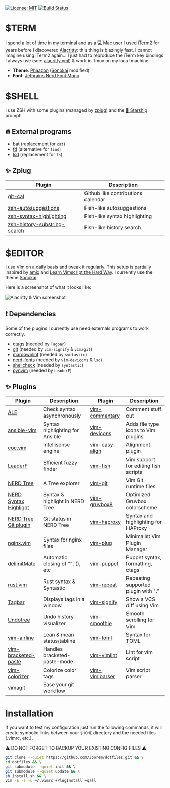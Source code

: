 [![License: MIT](https://img.shields.io/badge/License-MIT-green.svg)](https://opensource.org/licenses/MIT)
[![Build Status](https://travis-ci.org/Joorem/dotfiles.svg?branch=master)](https://travis-ci.org/Joorem/dotfiles)

# $TERM

I spend a lot of time in my terminal and as a :computer: Mac user I used [iTerm2][29]
for years before I discovered [Alacritty][alacritty]: this thing is blazingly fast,
I cannot imagine using iTerm2 again... I just had to reproduce the iTerm key bindings
I always use (see: [alacritty.yml][alacritty-yml]) & work in Tmux on my local machine.

* **Theme**: [Phaazon][phaazon] ([Sonokai][sonokai] modified)
* **Font**: [Jetbrains Nerd Font Mono][nerd-fonts]

# $SHELL

I use ZSH with some plugins (managed by [zplug][zplug]) and the
[:rocket: Starship][starship] prompt!

## :fire: External programs

* [bat][bat] (replacement for `cat`)
* [fd][fd] (alternative for `find`)
* [lsd][lsd] (replacement for `ls`)

## :sparkles: Zplug

| Plugin                                   | Description                        |
|------------------------------------------|------------------------------------|
| [git-cal][gitcal]                        | Github like contributions calendar |
| [zsh-autosuggestions][zsh-as]            | Fish-like autosuggestions          |
| [zsh-syntax-highlighting][zsh-highlight] | Fish-like syntax highlighting      |
| [zsh-history-substring-search][zsh-hss]  | Fish-like history search           |

# $EDITOR

I use [Vim][8] on a daily basis and tweak it regularly. This
setup is partially inspired by [amix][5] and [Learn Vimscript the Hard Way][12].
I currently use the theme [Sonokai][sonokai].

Here is a screenshot of what it looks like:

![Alacritty & Vim screenshot](https://github.com/Joorem/dotfiles/wiki/img/alacritty-vim-sonokai.png)

## :exclamation: Dependencies

Some of the plugins I currently use need externals programs to work correctly.

* [ctags][39] (needed by `Tagbar`)
* [git][48] (needed by `vim-signify` & `vimagit`)
* [mardownlint][38] (needed by `syntastic`)
* [nerd-fonts][nerd-fonts] (needed by `vim-devicons` & `lsd`)
* [shellcheck][34] (needed by `syntastic`)
* [pynvim][49] (needed by `LeaderF`)

## :sparkles: Plugins

| Plugin                      | Description                      | Plugin                     | Description                          |
| --------------------------- | ---------------------------------| ---------------------------| -------------------------------------|
| [ALE][15]                   | Check syntax asynchronously      | [vim-commentary][28]       | Comment stuff out                    |
| [ansible-vim][25]           | Syntax highlighting for Ansible  | [vim-devicons][37]         | Adds file type icons to Vim plugins  |
| [coc.vim][vim-coc]          | Intellisense engine              | [vim-easy-align][3]        | Alignment plugin                     |
| [LeaderF][11]               | Efficient fuzzy finder           | [vim-fish][44]             | Vim support for editing fish scripts |
| [NERD Tree][2]              | A Tree explorer                  | [vim-git][30]              | Vim Git runtime files                |
| [NERD Syntax Highlight][36] | Syntax & highlight in NERD Tree  | [vim-gruvbox8][45]         | Optimized Gruvbox colorscheme        |
| [NERD Tree Git plugin][20]  | Git status in NERD Tree          | [vim-haproxy][vim-haproxy] | Syntax and highlighting for HAProxy  |
| [nginx.vim][nginx]          | Syntax for nginx files           | [vim-plug][6]              | Minimalist Vim Plugin Manager        |
| [delimitMate][19]           | Automatic closing of "", (), etc | [vim-puppet][14]           | Puppet syntax, formatting, ctags     |
| [rust.vim][26]              | Rust syntax & Syntastic          | [vim-repeat][30]           | Repeating supported plugin with "."  |
| [Tagbar][22]                | Displays tags in a window        | [vim-signify][23]          | Show a VCS diff using Vim            |
| [Undotree][24]              | Undo history visualizer          | [vim-smoothie][46]         | Smooth scrolling for Vim             |
| [vim-airline][1]            | Lean & mean status/tabline       | [vim-toml][35]             | Syntax for TOML                      |
| [vim-bracketed-paste][13]   | Handles bracketed-paste-mode     | [vim-vimlint][27]          | Lint for vim script                  |
| [vim-colorizer][47]         | Colorize color tags              | [vim-vimlparser][31]       | Vim script parser                    |
| [vimagit][21]               | Ease your git workflow           |                            |                                      |

# Installation

If you want to test my configuration just run the following commands, it will
create symbolic links between your `$HOME` directory and the needed files
(.vimrc, etc.).

:warning: DO NOT FORGET TO BACKUP YOUR EXISTING CONFIG FILES :warning:

```sh
git clone --quiet https://github.com/Joorem/dotfiles.git && \
cd dotfiles && \
git submodule --quiet init && \
git submodule --quiet update && \
sh install.sh && \
vim -E -s -u ~/.vimrc +PlugInstall +qall
```

[1]:https://github.com/vim-airline/vim-airline
[2]:https://github.com/scrooloose/nerdtree
[3]:https://github.com/junegunn/vim-easy-align
[4]:https://github.com/morhetz/gruvbox
[5]:https://github.com/amix/vimrc
[6]:https://github.com/junegunn/vim-plug
[8]:https://vim.sourceforge.io
[9]:https://github.com/olivierverdier/zsh-git-prompt
[10]:http://hg.nginx.org/nginx/raw-file/tip/contrib/vim/syntax/nginx.vim
[11]:https://github.com/Yggdroot/LeaderF
[12]:http://learnvimscriptthehardway.stevelosh.com
[13]:https://github.com/ConradIrwin/vim-bracketed-paste
[14]:https://github.com/rodjek/vim-puppet
[15]:https://github.com/w0rp/ale
[17]:https://github.com/haproxy/haproxy/blob/master/contrib/syntax-highlight/haproxy.vim
[18]:https://www.vim.org/scripts/script.php?script_id=1856
[19]:https://github.com/Raimondi/delimitMate
[20]:https://github.com/Xuyuanp/nerdtree-git-plugin
[21]:https://github.com/jreybert/vimagit
[22]:https://github.com/majutsushi/tagbar
[23]:https://github.com/junegunn/vim-easy-align
[24]:https://github.com/mbbill/undotree
[25]:https://github.com/pearofducks/ansible-vim
[26]:https://github.com/rust-lang/rust.vim
[27]:https://github.com/syngan/vim-vimlint
[28]:https://github.com/tpope/vim-commentary
[29]:https://www.iterm2.com
[30]:https://github.com/tpope/vim-repeat
[31]:https://github.com/vim-jp/vim-vimlparser
[34]:https://github.com/koalaman/shellcheck
[35]:https://github.com/cespare/vim-toml
[36]:https://github.com/tiagofumo/vim-nerdtree-syntax-highlight
[37]:https://github.com/ryanoasis/vim-devicons
[38]:https://github.com/markdownlint/markdownlint
[39]:https://github.com/universal-ctags/ctags
[40]:https://github.com/morhetz/gruvbox-contrib/tree/master/iterm2
[41]:https://github.com/ryanoasis/nerd-fonts/blob/master/patched-fonts/AnonymousPro/complete/Anonymice%20Nerd%20Font%20Complete%20Mono.ttf
[42]:https://www.marksimonson.com/fonts/view/anonymous-pro
[43]:https://fishshell.com
[44]:https://github.com/dag/vim-fish
[45]:https://github.com/lifepillar/vim-gruvbox8
[46]:https://github.com/psliwka/vim-smoothie
[47]:https://github.com/lilydjwg/colorizer
[48]:https://git-scm.com
[49]:https://github.com/neovim/neovim/wiki/FAQ#python-support-isnt-working
[alacritty]:https://github.com/alacritty/alacritty
[alacritty-yml]:https://github.com/Joorem/dotfiles/blob/master/.config/alacritty/alacritty.yml
[bat]:https://github.com/sharkdp/bat
[fd]:https://github.com/sharkdp/fd
[gitcal]:https://github.com/k4rthik/git-cal
[lsd]:https://github.com/Peltoche/lsd
[nerd-fonts]:https://github.com/ryanoasis/nerd-fonts
[nginx]:https://github.com/chr4/nginx.vim
[sonokai]:https://github.com/sainnhe/sonokai
[starship]:https://github.com/starship/starship
[phaazon]:https://github.com/phaazon/config/tree/master/alacritty
[vim-coc]:https://github.com/neoclide/coc.nvim
[vim-haproxy]:https://github.com/Joorem/vim-haproxy
[zplug]:https://github.com/zplug/zplug
[zsh-as]:https://github.com/zsh-users/zsh-autosuggestions
[zsh-highlight]:https://github.com/zsh-users/zsh-syntax-highlighting
[zsh-hss]:https://github.com/zsh-users/zsh-history-substring-search
